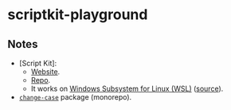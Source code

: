 # scriptkit-playground

## Notes

- [Script Kit]:
  - [Website](https://scriptkit.app/).
  - [Repo](https://github.com/johnlindquist/kit).
  - It works on [Windows Subsystem for Linux (WSL)](https://docs.microsoft.com/en-us/windows/wsl/install-win10) ([source](https://github.com/johnlindquist/kit/discussions/13)).
- [`change-case`](https://github.com/blakeembrey/change-case) package (monorepo).
